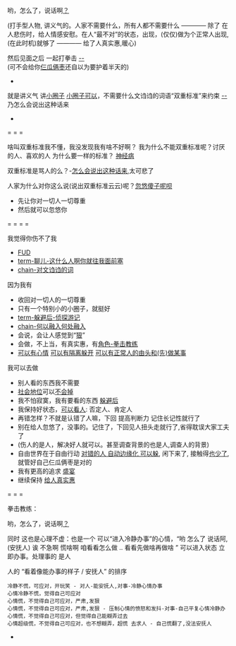 
哟，怎么了，说话啊[？](#我就先装装糊涂，人家不讨厌这样。让人不讨厌最重要)

(打手型人物, 讲义气的。人家不需要什么，所有人都不需要什么 ———— 除了 在人悲伤时，给人情感安慰。在人“最不对”的状态，出现，(仅仅)做为个正常人出现,(在此时机)就够了 ———— 给了人真实惠,暖心)

然后见面之后 一起打拳击 [--](https://youtu.be/k3_QFRMCV4c?t=33m15s)<br>
(可不会给你[仨瓜俩枣](https://github.com/7900ms/000nottheater_deserted_systemlibrary/blob/master/supplementary/term-聊儿-这什么人啊你就往我面前塞.md)还自以为要护着半天的)

-

就是讲义气 讲[小圈子](https://github.com/7900ms/000nottheater_deserted_systemlibrary/blob/master/supplementary/term-躲避后-侦探游记.md) [小圈子可以](https://github.com/7900ms/000nottheater_deserted_systemlibrary/blob/master/supplementary/chain-何以融入何处融入.md)，不需要什么文诌诌的词语“双重标准”来约束 [--](https://www.douban.com/group/topic/86244785/#G-谢斌-欢乐颂) 乃怎么会说出这种话来

-

= = =

啥叫双重标准我不懂，我没发现我有啥不好啊？
我为什么不能双重标准呢？讨厌的人、喜欢的人 为什么要一样的标准？ [神经病](https://github.com/7900ms/000nottheater_deserted_systemlibrary/blob/master/supplementary/chain-对文诌诌的词.md)

双重标准是骂人的么？-[怎么会说出这种话来](https://github.com/7900ms/000nottheater_deserted_systemlibrary/blob/master/supplementary/term-聊儿-怎么会说出这种话来.md),太可悲了

人家为什么对你这么说(说出双重标准云云)呢？[忽悠傻子呢呗](https://github.com/7900ms/000nottheater_deserted_systemlibrary/blob/master/supplementary/slang-FUD.md)
- 先让你对一切人一切尊重
- 然后就可以忽悠你

= = = =

我觉得你伤不了我
- [FUD](https://github.com/7900ms/000nottheater_deserted_systemlibrary/blob/master/supplementary/slang-FUD.md#我觉得你伤不了我,因为我够狠)
- [term-聊儿-这什么人啊你就往我面前塞](https://github.com/7900ms/000nottheater_deserted_systemlibrary/blob/master/supplementary/term-聊儿-这什么人啊你就往我面前塞.md#一个字“狠”)
- [chain-对文诌诌的词](https://github.com/7900ms/000nottheater_deserted_systemlibrary/blob/master/supplementary/chain-对文诌诌的词.md)

因为我有
- 收回对一切人的一切尊重
- 只有一个特别小的小圈子，就挺好
- [term-躲避后-侦探游记](https://github.com/7900ms/000nottheater_deserted_systemlibrary/blob/master/supplementary/term-躲避后-侦探游记.md)
- [chain-何以融入何处融入](https://github.com/7900ms/000nottheater_deserted_systemlibrary/blob/master/supplementary/chain-何以融入何处融入.md)
- 会说，会让人感觉到“[狠](https://github.com/7900ms/000nottheater_deserted_systemlibrary/blob/master/supplementary/term-聊儿-这什么人啊你就往我面前塞.md#一个字“狠”)”
- 会做，不上当，有真实惠，有[角色-拳击教练](https://github.com/7900ms/000nottheater_deserted_systemlibrary/blob/master/supplementary/term-角色-拳击教练.md)
- [可以有心情](https://github.com/7900ms/000nottheater_deserted_systemlibrary/blob/master/supplementary/chain-不带着情绪工作会导致心情更差.md) [可以有隔离躲开](https://github.com/7900ms/000nottheater_deserted_systemlibrary/blob/master/supplementary/chain-separating-隔离导致更好的隔离.md) [可以有正常人的由头和(先)做某事](https://github.com/7900ms/000nottheater_deserted_systemlibrary/blob/master/supplementary/chain-night-call.md)

我可以去做
- 别人看的东西我不需要
- [社会地位](https://github.com/7900ms/000nottheater_deserted_systemlibrary/blob/master/supplementary/chain-何以融入何处融入.md)可以[不会掉](https://github.com/7900ms/000nottheater_deserted_systemlibrary/blob/master/supplementary/term-躲避后-侦探游记.md)
- 我不怕寂寞，我有要看的东西 [躲避后](https://github.com/7900ms/000nottheater_deserted_systemlibrary/tree/master/supplementary)
- 我保持好状态，[可以看人](https://github.com/7900ms/000nottheater_deserted_systemlibrary/blob/master/supplementary/chain-何以融入何处融入.md): 否定人、肯定人
- 再错怎样？不就是认错了人嘛，下回 提高判断力 记住长记性就行了
- 别在给人忽悠了，没事的。记住了，下回见人扭头走就行了,省得耽误大家工夫了
- (伤人的是人，解决好人就可以。甚至调查背景的也是人,调查人的背景)
- 自由世界在于自由行动 [对错的人 自动边缘化 可以躲](https://github.com/7900ms/000nottheater_deserted_systemlibrary/blob/master/supplementary/term-心理-自由世界.md), 闲下来了, 接触得[也少了](https://github.com/7900ms/000nottheater_deserted_systemlibrary/blob/master/supplementary/term-躲避后-侦探游记.md), 就管好自己仨瓜俩枣是对的
- 我有更高的追求 [盛宴](https://github.com/7900ms/000nottheater_deserted_systemlibrary/blob/master/supplementary/chain-近朱者赤.md)
- 继续保持 [给人真实惠](https://github.com/7900ms/000nottheater_deserted_systemlibrary/tree/master/small#由头-真实惠)


= = =

拳击教练：

哟，怎么了，说话啊[？](#我就先装装糊涂，人家不讨厌这样。让人不讨厌最重要)

同时 这也是心理不虚：也是一个 可以“进入冷静办事”的心情，“哟 怎么了 说话阿, (安抚人) 诶 不急啊 慌啥啊 咱看看怎么做 .. 看看先做啥再做啥 ” 可以进入状态 立即办事。处理事的 是人

人的 “看着像能办事的样子 / 安抚人” 的排序
```
冷静不慌，可应对，开玩笑 - 对人-能安抚人,对事-冷静心情办事
心情冷静不慌，觉得自己可应对
心情慌，不觉得自己可应对，严肃,发狠
心情慌，不觉得自己可应对，严肃,发狠 - 压制心情的愤怒和发抖-对事-自己平复心情冷静办
心情慌，不觉得自己可应对，但觉得自己能糊弄过去
心情超级慌，不觉得自己可应对，也不想糊弄，超慌 去求人 - 自己慌翻了,没法安抚人
```



-
